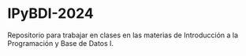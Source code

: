 # IPyBDI-2024
Repositorio para trabajar en clases en las materias de Introducción a la Programación y Base de Datos I.
